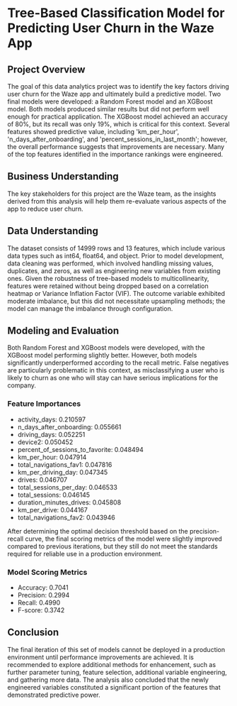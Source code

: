 # Tree-Based Classification Model for Predicting User Churn in the Waze App

## Project Overview
The goal of this data analytics project was to identify the key factors driving user churn for the Waze app and ultimately build a predictive model. Two final models were developed: a Random Forest model and an XGBoost model. Both models produced similar results but did not perform well enough for practical application. The XGBoost model achieved an accuracy of 80%, but its recall was only 19%, which is critical for this context. Several features showed predictive value, including 'km_per_hour', 'n_days_after_onboarding', and 'percent_sessions_in_last_month'; however, the overall performance suggests that improvements are necessary. Many of the top features identified in the importance rankings were engineered.

## Business Understanding
The key stakeholders for this project are the Waze team, as the insights derived from this analysis will help them re-evaluate various aspects of the app to reduce user churn.

## Data Understanding
The dataset consists of 14999 rows and 13 features, which include various data types such as int64, float64, and object. Prior to model development, data cleaning was performed, which involved handling missing values, duplicates, and zeros, as well as engineering new variables from existing ones. Given the robustness of tree-based models to multicollinearity, features were retained without being dropped based on a correlation heatmap or Variance Inflation Factor (VIF). The outcome variable exhibited moderate imbalance, but this did not necessitate upsampling methods; the model can manage the imbalance through configuration.

## Modeling and Evaluation
Both Random Forest and XGBoost models were developed, with the XGBoost model performing slightly better. However, both models significantly underperformed according to the recall metric. False negatives are particularly problematic in this context, as misclassifying a user who is likely to churn as one who will stay can have serious implications for the company.

### Feature Importances
- activity_days: 0.210597
- n_days_after_onboarding: 0.055661
- driving_days: 0.052251
- device2: 0.050452
- percent_of_sessions_to_favorite: 0.048494
- km_per_hour: 0.047914
- total_navigations_fav1: 0.047816
- km_per_driving_day: 0.047345
- drives: 0.046707
- total_sessions_per_day: 0.046533
- total_sessions: 0.046145
- duration_minutes_drives: 0.045808
- km_per_drive: 0.044167
- total_navigations_fav2: 0.043946

After determining the optimal decision threshold based on the precision-recall curve, the final scoring metrics of the model were slightly improved compared to previous iterations, but they still do not meet the standards required for reliable use in a production environment.

### Model Scoring Metrics
- Accuracy: 0.7041
- Precision: 0.2994
- Recall: 0.4990
- F-score: 0.3742

## Conclusion
The final iteration of this set of models cannot be deployed in a production environment until performance improvements are achieved. It is recommended to explore additional methods for enhancement, such as further parameter tuning, feature selection, additional variable engineering, and gathering more data. The analysis also concluded that the newly engineered variables constituted a significant portion of the features that demonstrated predictive power.
